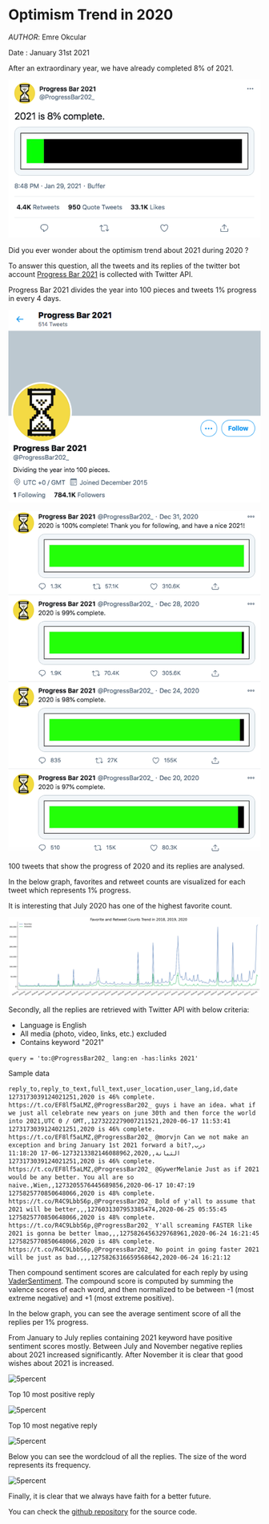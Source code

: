 # Optimism Trend in 2020

*AUTHOR*: Emre Okcular

Date : January 31st 2021

After an extraordinary year, we have already completed 8% of 2021.

![5percent](/resources/5percent_progress_bar.png)

Did you ever wonder about the optimism trend about 2021 during 2020 ?

To answer this question, all the tweets and its replies of the twitter bot account [Progress Bar 2021](https://twitter.com/ProgressBar202_) is collected with Twitter API.

Progress Bar 2021 divides the year into 100 pieces and tweets 1% progress in every 4 days.

![5percent](/resources/profile.png)

![5percent](/resources/timeline.png)

100 tweets that show the progress of 2020 and its replies are analysed.

In the below graph, favorites and retweet counts are visualized   for each tweet which represents 1% progress.

It is interesting that July 2020 has one of the highest favorite count.

![5percent](/resources/trend.png)

Secondly, all the replies are retrieved with Twitter API with below criteria:
* Language is English
* All media (photo, video, links, etc.) excluded
* Contains keyword "2021"

```query = 'to:@ProgressBar202_ lang:en -has:links 2021'```

Sample data

```
reply_to,reply_to_text,full_text,user_location,user_lang,id,date
1273173039124021251,2020 is 46% complete. https://t.co/EF8lf5aLMZ,@ProgressBar202_ guys i have an idea. what if we just all celebrate new years on june 30th and then force the world into 2021,UTC 0 / GMT,,1273222279007211521,2020-06-17 11:53:41
1273173039124021251,2020 is 46% complete. https://t.co/EF8lf5aLMZ,@ProgressBar202_ @morvjn Can we not make an exception and bring January 1st 2021 forward a bit?,درب التبانة,,1273213382146088962,2020-06-17 11:18:20
1273173039124021251,2020 is 46% complete. https://t.co/EF8lf5aLMZ,@ProgressBar202_ @GywerMelanie Just as if 2021 would be any better. You all are so naive.,Wien,,1273205576445689856,2020-06-17 10:47:19
1275825770850648066,2020 is 48% complete. https://t.co/R4C9LbbS6p,@ProgressBar202_ Bold of y'all to assume that 2021 will be better,,,1276031307953385474,2020-06-25 05:55:45
1275825770850648066,2020 is 48% complete. https://t.co/R4C9LbbS6p,@ProgressBar202_ Y'all screaming FASTER like 2021 is gonna be better lmao,,,1275826456329768961,2020-06-24 16:21:45
1275825770850648066,2020 is 48% complete. https://t.co/R4C9LbbS6p,@ProgressBar202_ No point in going faster 2021 will be just as bad.,,,1275826316659568642,2020-06-24 16:21:12
```

Then compound sentiment scores are calculated for each reply by using [VaderSentiment](https://github.com/cjhutto/vaderSentiment). The compound score is computed by summing the valence scores of each word, and then normalized to be between -1 (most extreme negative) and +1 (most extreme positive).

In the below graph, you can see the average sentiment score of all the replies per 1% progress.

From January to July replies containing 2021 keyword have positive sentiment scores mostly. Between July and November negative replies about 2021 increased significantly. After November it is clear that good wishes about 2021 is increased.

![5percent](/resources/sentiment.png)

Top 10 most positive reply

![5percent](/resources/positives.png)

Top 10 most negative reply

![5percent](/resources/negatives.png)

Below you can see the wordcloud of all the replies. The size of the word represents its frequency.

![5percent](/resources/wordcloud.png)

Finally, it is clear that we always have faith for a better future. 

You can check the [github repository](https://github.com/emreokcular/optimism-in-2020) for the source code.